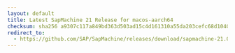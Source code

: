 ```yaml
---
layout: default
title: Latest SapMachine 21 Release for macos-aarch64
checksum: sha256 a9307c117a849bd363d503ad15c4d161310a55da203cefc68d10408cecfb938e
redirect_to:
  - https://github.com/SAP/SapMachine/releases/download/sapmachine-21.0.8/sapmachine-jre-21.0.8_macos-aarch64_bin.tar.gz
---
```

